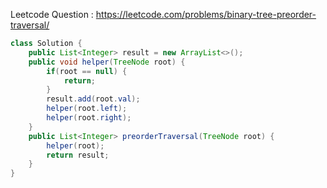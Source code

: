 Leetcode Question : https://leetcode.com/problems/binary-tree-preorder-traversal/
```java
class Solution {
    public List<Integer> result = new ArrayList<>();
    public void helper(TreeNode root) {
        if(root == null) {
            return;
        }
        result.add(root.val);
        helper(root.left);
        helper(root.right);
    }
    public List<Integer> preorderTraversal(TreeNode root) {
        helper(root);
        return result;
    }
}
```
